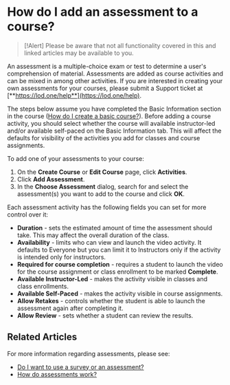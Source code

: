 # How do I add an assessment to a course?

> [!Alert] Please be aware that not all functionality covered in this and linked articles may be available to you. 

An assessment is a multiple-choice exam or test to determine a user's comprehension of material. Assessments are added as course activities and can be mixed in among other activities. If you are interested in creating your own assessments for your courses, please submit a Support ticket at [**https://lod.one/help**](https://lod.one/help).

The steps below assume you have completed the Basic Information section in the course ([How do I create a basic course?](../overall/create-course.md)). Before adding a course activity, you should select whether the course will available instructor-led and/or available self-paced on the Basic Information tab. This will affect the defaults for visibility of the activities you add for classes and course assignments.

To add one of your assessments to your course:
1. On the **Create Course** or **Edit Course** page, click **Activities**.
1. Click **Add Assessment**.
1. In the **Choose Assessment** dialog, search for and select the assessment(s) you want to add to the course and click **OK**.

Each assessment activity has the following fields you can set for more control over it:
- **Duration** - sets the estimated amount of time the assessment should take. This may affect the overall duration of the class.
- **Availability** - limits who can view and launch the video activity. It defaults to Everyone but you can limit it to Instructors only if the activity is intended only for instructors.
- **Required for course completion** - requires a student to launch the video for the course assignment or class enrollment to be marked **Complete**.
- **Available Instructor-Led** - makes the activity visible in classes and class enrollments.
- **Available Self-Paced** - makes the activity visible in course assignments.
- **Allow Retakes** - controls whether the student is able to launch the assessment again after completing it.
- **Allow Review** - sets whether a student can review the results.

## Related Articles
For more information regarding assessments, please see:
- [Do I want to use a survey or an assessment?](/tms/tms-administrators/miscellaneous/use-survey-or-assessment.md)
- [How do assessments work?](/tms/tms-administrators/miscellaneous/assessments.md)
